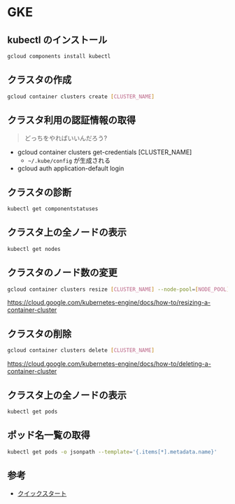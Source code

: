 # GKE

## kubectl のインストール

``` bash
gcloud components install kubectl
```

## クラスタの作成

``` bash
gcloud container clusters create [CLUSTER_NAME]
```

## クラスタ利用の認証情報の取得

> どっちをやればいいんだろう?

* gcloud container clusters get-credentials [CLUSTER_NAME]
  * `~/.kube/config` が生成される
* gcloud auth application-default login

## クラスタの診断

``` bash
kubectl get componentstatuses
```

## クラスタ上の全ノードの表示

``` bash
kubectl get nodes
```

## クラスタのノード数の変更

``` bash
gcloud container clusters resize [CLUSTER_NAME] --node-pool=[NODE_POOL] --size=[SIZE]
```

https://cloud.google.com/kubernetes-engine/docs/how-to/resizing-a-container-cluster

## クラスタの削除

``` bash
gcloud container clusters delete [CLUSTER_NAME]
```

https://cloud.google.com/kubernetes-engine/docs/how-to/deleting-a-container-cluster

## クラスタ上の全ノードの表示

``` bash
kubectl get pods
```

## ポッド名一覧の取得

``` bash
kubectl get pods -o jsonpath --template='{.items[*].metadata.name}'
```

## 参考

* [クイックスタート](https://cloud.google.com/kubernetes-engine/docs/quickstart)
